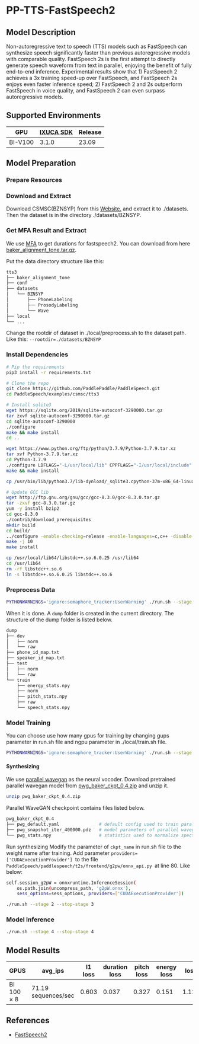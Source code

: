 # PP-TTS-FastSpeech2

## Model Description

Non-autoregressive text to speech (TTS) models such as FastSpeech can synthesize speech significantly faster than
previous autoregressive models with comparable quality. FastSpeech 2s is the first attempt to directly generate speech
waveform from text in parallel, enjoying the benefit of fully end-to-end inference. Experimental results show that 1)
FastSpeech 2 achieves a 3x training speed-up over FastSpeech, and FastSpeech 2s enjoys even faster inference speed; 2)
FastSpeech 2 and 2s outperform FastSpeech in voice quality, and FastSpeech 2 can even surpass autoregressive models.

## Supported Environments

| GPU    | [IXUCA SDK](https://gitee.com/deep-spark/deepspark#%E5%A4%A9%E6%95%B0%E6%99%BA%E7%AE%97%E8%BD%AF%E4%BB%B6%E6%A0%88-ixuca) | Release |
|--------|-----------|---------|
| BI-V100 | 3.1.0     |  23.09  |

## Model Preparation

### Prepare Resources

### Download and Extract

Download CSMSC(BZNSYP) from this [Website.](https://aistudio.baidu.com/datasetdetail/36741) and extract it to
./datasets. Then the dataset is in the directory ./datasets/BZNSYP.

### Get MFA Result and Extract

We use [MFA](https://github.com/MontrealCorpusTools/Montreal-Forced-Aligner) to get durations for fastspeech2. You can
download from here
[baker_alignment_tone.tar.gz](https://paddlespeech.bj.bcebos.com/MFA/BZNSYP/with_tone/baker_alignment_tone.tar.gz).

Put the data directory structure like this:

```sh
tts3
├── baker_alignment_tone
├── conf
├── datasets
│   └── BZNSYP
│       ├── PhoneLabeling
│       ├── ProsodyLabeling
│       └── Wave
├── local
└── ...
```

Change the rootdir of dataset in ./local/preprocess.sh to the dataset path. Like this: `--rootdir=./datasets/BZNSYP`

### Install Dependencies

```sh
# Pip the requirements
pip3 install -r requirements.txt

# Clone the repo
git clone https://github.com/PaddlePaddle/PaddleSpeech.git
cd PaddleSpeech/examples/csmsc/tts3
```

```sh
# Install sqlite3
wget https://sqlite.org/2019/sqlite-autoconf-3290000.tar.gz
tar zxvf sqlite-autoconf-3290000.tar.gz
cd sqlite-autoconf-3290000
./configure
make && make install
cd ..

wget https://www.python.org/ftp/python/3.7.9/Python-3.7.9.tar.xz
tar xvf Python-3.7.9.tar.xz
cd Python-3.7.9
./configure LDFLAGS="-L/usr/local/lib" CPPFLAGS="-I/usr/local/include" --prefix=/usr/bin
make && make install

cp /usr/bin/lib/python3.7/lib-dynload/_sqlite3.cpython-37m-x86_64-linux-gnu.so /usr/local/lib/python3.7/lib-dynload/_sqlite3.so
```

```sh
# Update GCC lib
wget http://ftp.gnu.org/gnu/gcc/gcc-8.3.0/gcc-8.3.0.tar.gz
tar -zxvf gcc-8.3.0.tar.gz
yum -y install bzip2
cd gcc-8.3.0
./contrib/download_prerequisites
mkdir build
cd build/
../configure -enable-checking=release -enable-languages=c,c++ -disable-multilib
make -j 10
make install

cp /usr/local/lib64/libstdc++.so.6.0.25 /usr/lib64
cd /usr/lib64
rm -rf libstdc++.so.6
ln -s libstdc++.so.6.0.25 libstdc++.so.6
```

### Preprocess Data

```sh
PYTHONWARNINGS='ignore:semaphore_tracker:UserWarning' ./run.sh --stage 0 --stop-stage 0
```

When it is done. A `dump` folder is created in the current directory. The structure of the dump folder is listed below.

```sh
dump
├── dev
│   ├── norm
│   └── raw
├── phone_id_map.txt
├── speaker_id_map.txt
├── test
│   ├── norm
│   └── raw
└── train
    ├── energy_stats.npy
    ├── norm
    ├── pitch_stats.npy
    ├── raw
    └── speech_stats.npy
```

### Model Training

You can choose use how many gpus for training by changing gups parameter in run.sh file and ngpu parameter in ./local/train.sh file.

```bash
PYTHONWARNINGS='ignore:semaphore_tracker:UserWarning' ./run.sh --stage 1 --stop-stage 1
```

#### Synthesizing

We use [parallel wavegan](https://github.com/PaddlePaddle/PaddleSpeech/tree/develop/examples/csmsc/voc1) as the neural
vocoder. Download pretrained parallel wavegan model from
[pwg_baker_ckpt_0.4.zip](https://paddlespeech.bj.bcebos.com/Parakeet/released_models/pwgan/pwg_baker_ckpt_0.4.zip) and
unzip it.

```sh
unzip pwg_baker_ckpt_0.4.zip
```

Parallel WaveGAN checkpoint contains files listed below.

```sh
pwg_baker_ckpt_0.4
├── pwg_default.yaml               # default config used to train parallel wavegan
├── pwg_snapshot_iter_400000.pdz   # model parameters of parallel wavegan
└── pwg_stats.npy                  # statistics used to normalize spectrogram when training parallel wavegan
```

Run synthesizing Modify the parameter of `ckpt_name` in run.sh file to the weight name after training. Add parameter
`providers=['CUDAExecutionProvider'] `to the file `PaddleSpeech/paddlespeech/t2s/frontend/g2pw/onnx_api.py `at line 80.
Like below:

```sh
self.session_g2pW = onnxruntime.InferenceSession(
    os.path.join(uncompress_path, 'g2pW.onnx'),
    sess_options=sess_options, providers=['CUDAExecutionProvider'])
```

```sh
./run.sh --stage 2 --stop-stage 3
```

### Model Inference

```sh
./run.sh --stage 4 --stop-stage 4
```

## Model Results

| GPUS       | avg_ips             | l1 loss | duration loss | pitch loss | energy loss | loss  |
|------------|---------------------|---------|---------------|------------|-------------|-------|
| BI 100 × 8 | 71.19 sequences/sec | 0.603   | 0.037         | 0.327      | 0.151       | 1.118 |

## References

- [FastSpeech2](https://github.com/PaddlePaddle/PaddleSpeech/tree/develop/examples/csmsc/tts3)
